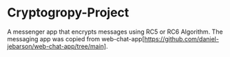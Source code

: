 # Cryptogropy-Project

A messenger app that encrypts messages using RC5 or RC6 Algorithm. The messaging app was copied from web-chat-app[https://github.com/daniel-jebarson/web-chat-app/tree/main].
